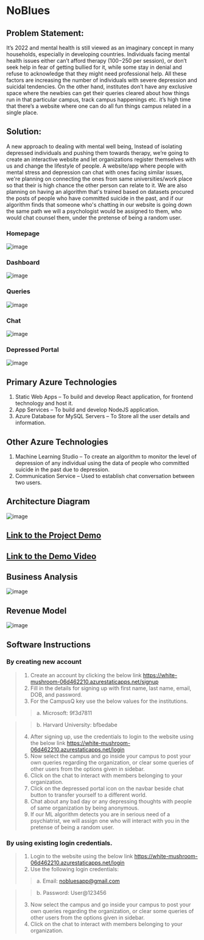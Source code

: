 # NoBlues

## Problem Statement:

It’s 2022 and mental health is still viewed as an imaginary concept in many households, especially in developing countries. Individuals facing mental health issues either can’t afford therapy ($100-$250 per session), or don’t seek help in fear of getting bullied for it, while some stay in denial and refuse to acknowledge that they might need professional help. All these factors are increasing the number of individuals with severe depression and suicidal tendencies. On the other hand, institutes don’t have any exclusive space where the newbies can get their queries cleared about how things run in that particular campus, track campus happenings etc. it’s high time that there’s a website where one can do all fun things campus related in a single place. 

## Solution:

A new approach to dealing with mental well being, Instead of isolating depressed individuals and pushing them towards therapy, we’re going to create an interactive website and let organizations register themselves with us and change the lifestyle of people. A website/app where people with mental stress and depression can chat with ones facing similar issues, we're planning on connecting the ones from same universities/work place so that their is high chance the other person can relate to it. We are also planning on having an algorithm that's trained based on datasets procured the posts of people who have committed suicide in the past, and if our algorithm finds that someone who's chatting in our website is going down the same path we will a psychologist would be assigned to them, who would chat counsel them, under the pretense of being a random user.

### Homepage
![image](https://user-images.githubusercontent.com/85546391/150538224-e33886ed-1f87-41cf-a072-992c74c81900.png)
### Dashboard
![image](https://user-images.githubusercontent.com/85546391/150538669-dca0c67b-c00a-4fbc-88d0-5955ad1590c2.png)
### Queries
![image](https://user-images.githubusercontent.com/85546391/150538838-c273a069-cf60-4e13-ae55-38a3dcbdfe2e.png)
### Chat 
![image](https://user-images.githubusercontent.com/85546391/150539121-666ed07b-adcc-430e-85a5-5b743187da22.png)
### Depressed Portal
![image](https://user-images.githubusercontent.com/85546391/150539060-e3e670f6-a7f8-46e7-94f7-5d02d2a90924.png)



## Primary Azure Technologies

1. Static Web Apps – To build and develop React application, for frontend technology and host it.
2. App Services – To build and develop NodeJS application.
3. Azure Database for MySQL Servers – To Store all the user details and information.

## Other Azure Technologies

1. Machine Learning Studio – To create an algorithm to monitor the level of depression of any individual using the data of people who committed suicide in the past due to depression.
2. Communication Service – Used to establish chat conversation between two users.

## Architecture Diagram

![image](https://user-images.githubusercontent.com/61106740/150537537-ee89af4a-8240-4523-9390-33cc6b8ddedc.png)

## [Link to the Project Demo](https://white-mushroom-06d462210.azurestaticapps.net/)

## [Link to the Demo Video](https://www.youtube.com/watch?v=NemncNsNZcE)

 ## Business Analysis
![image](https://user-images.githubusercontent.com/61106740/150537820-e36575ac-8934-4ab1-bfa2-7221530abdb8.png)
## Revenue Model
![image](https://user-images.githubusercontent.com/61106740/150537764-9bb67507-47d0-4645-8690-74079e0b3815.png)


## Software Instructions

### By creating new account

>1. Create an account by clicking the below link https://white-mushroom-06d462210.azurestaticapps.net/signup
>2. Fill in the details for signing up with first name, last name, email, DOB, and password.
>3. For the CampusQ key use the below values for the institutions.
>>a. Microsoft: 9f3d7811

>>b. Harvard University: bfbedabe
>4. After signing up, use the credentials to login to the website using the below link https://white-mushroom-06d462210.azurestaticapps.net/login
>5. Now select the campus and go inside your campus to post your own queries regarding the organization, or clear some queries of other users from the options given in sidebar.
>6. Click on the chat to interact with members belonging to your organization.
>7. Click on the depressed portal icon on the navbar beside chat button to transfer yourself to a different world.
>8. Chat about any bad day or any depressing thoughts with people of same organization by being anonymous.
>9. If our ML algorithm detects you are in serious need of a psychiatrist, we will assign one who will interact with you in the pretense of being a random user.

### By using existing login credentials.
>1. Login to the website using the below link https://white-mushroom-06d462210.azurestaticapps.net/login
>2. Use the following login credentials:
>>a. Email: nobluesapp@gmail.com

>>b. Password: User@123456
>3. Now select the campus and go inside your campus to post your own queries regarding the organization, or clear some queries of other users from the options given in sidebar.
>4. Click on the chat to interact with members belonging to your organization.



